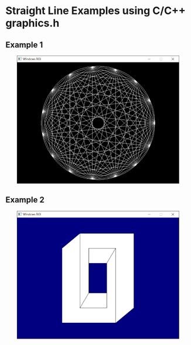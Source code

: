 <p align="center">

# Straight Line Examples using C/C++ graphics.h

</p>

## Example 1
<p align="center">
  <img width="443" height="350" src="https://github.com/rp181135198/My-Gist-Files-Data/blob/master/Image%20Data/Straight%20Line%20Examples%20in%20C%2B%2B%20graphics.h/Example%20of%20lineto%20and%20moveto.PNG">
</p>

## Example 2
<p align="center">
  <img width="443" height="350" src="https://github.com/rp181135198/My-Gist-Files-Data/blob/master/Image%20Data/Straight%20Line%20Examples%20in%20C%2B%2B%20graphics.h/Example%20of%20linerel%20and%20moverel.PNG">
</p>
